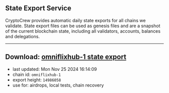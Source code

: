 ## State Export Service
CryptoCrew provides automatic daily state exports for all chains we validate. State export files can be used as genesis files and are a snapshot of the current blockchain state, including all validators, accounts, balances and delegations.

---
**Download: [omniflixhub-1 state export](https://dl-eu2.ccvalidators.com/SERVICE/omniflixhub/omniflixhub-1_export_14986058.json)**
---

- last updated: Mon Nov 25 2024 16:14:09
- chain id: `omniflixhub-1`
- export height: `14986058`
- use for: airdrops, local tests, chain recovery
